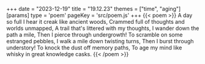 +++
date = "2023-12-19"
title = "19.12.23"
themes = ["time", "aging"]
[params]
  type = 'poem'
  pageKey = 'src/poem.js'
+++
{{< poem >}}
A day so full I hear it creak like ancient woods,
Crammed full of thoughts and worlds unmapped,
A trail that's littered with my thoughts,
I wander down the path a mile,
Then I pierce through undergrowth!
To scramble on some estranged pebbles,
I walk a mile down twisting turns,
Then I burst through understory!
To knock the dust off memory paths,
To age my mind like whisky in great knowledge casks.
{{< /poem >}}